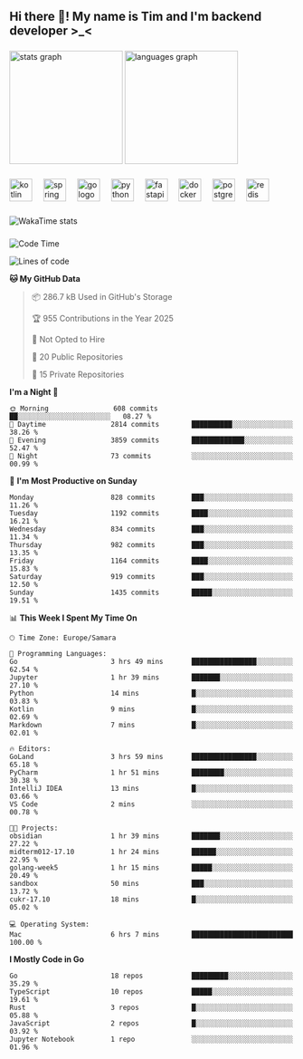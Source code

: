 <h2 align="left">Hi there 👋! My name is Tim and I'm backend developer >_<</h2>

###

<div align="left">
  <img src="https://github-readme-stats-qilm.vercel.app/api?username=intezya&hide_title=false&hide_rank=false&show_icons=true&include_all_commits=true&count_private=true&disable_animations=false&theme=omni&locale=en&hide_border=true&order=1&show=prs_merged&hide=issues" height="200" alt="stats graph"  />
  <img src="https://github-readme-stats-qilm.vercel.app/api/top-langs?username=intezya&locale=en&hide_title=false&layout=donut&langs_count=5&theme=omni&hide_border=true&order=2&exclude_repo=github-readme-stats&hide=Mako,Jupyter%20Notebook" height="200" alt="languages graph"  />
</div>

###

<div align="left">
  <img src="https://img.shields.io/badge/Kotlin-7F52FF?logo=kotlin&logoColor=white&style=for-the-badge" height="40" alt="kotlin logo"  />
  <img width="12" />
  <img src="https://img.shields.io/badge/Spring-6DB33F?logo=spring&logoColor=black&style=for-the-badge" height="40" alt="spring logo"  />
  <img width="12" />
  <img src="https://img.shields.io/badge/Go-00ADD8?logo=go&logoColor=white&style=for-the-badge" height="40" alt="go logo"  />
  <img width="12" />
  <img src="https://img.shields.io/badge/Python-3776AB?logo=python&logoColor=white&style=for-the-badge" height="40" alt="python logo"  />
  <img width="12" />
  <img src="https://img.shields.io/badge/FastAPI-009688?logo=fastapi&logoColor=white&style=for-the-badge" height="40" alt="fastapi logo"  />
  <img width="12" />
  <img src="https://img.shields.io/badge/Docker-2496ED?logo=docker&logoColor=white&style=for-the-badge" height="40" alt="docker logo"  />
  <img width="12" />
  <img src="https://img.shields.io/badge/PostgreSQL-4169E1?logo=postgresql&logoColor=white&style=for-the-badge" height="40" alt="postgresql logo"  />
  <img width="12" />
  <img src="https://img.shields.io/badge/Redis-DC382D?logo=redis&logoColor=white&style=for-the-badge" height="40" alt="redis logo"  />
</div>

###

<picture>
	<source
		srcset="https://github-readme-stats-qilm.vercel.app/api/wakatime?username=intezya&theme=omni&layout=compact&hide_border=true"
		media="(prefers-color-scheme: dark)%2C (prefers-color-scheme: no-preference)"
	/>
	<img alt="WakaTime stats" src="https://github-readme-stats-qilm.vercel.app/api/wakatime?username=intezya&theme=omni&layout=compact&hide_border=true&"/>
</picture>

###

<!--START_SECTION:waka-->
![Code Time](http://img.shields.io/badge/Code%20Time-972%20hrs%2021%20mins-blue)

![Lines of code](https://img.shields.io/badge/From%20Hello%20World%20I%27ve%20Written-1.7%20million%20lines%20of%20code-blue)

**🐱 My GitHub Data** 

> 📦 286.7 kB Used in GitHub's Storage 
 > 
> 🏆 955 Contributions in the Year 2025
 > 
> 🚫 Not Opted to Hire
 > 
> 📜 20 Public Repositories 
 > 
> 🔑 15 Private Repositories 
 > 
**I'm a Night 🦉** 

```text
🌞 Morning                608 commits         ██░░░░░░░░░░░░░░░░░░░░░░░   08.27 % 
🌆 Daytime                2814 commits        ██████████░░░░░░░░░░░░░░░   38.26 % 
🌃 Evening                3859 commits        █████████████░░░░░░░░░░░░   52.47 % 
🌙 Night                  73 commits          ░░░░░░░░░░░░░░░░░░░░░░░░░   00.99 % 
```
📅 **I'm Most Productive on Sunday** 

```text
Monday                   828 commits         ███░░░░░░░░░░░░░░░░░░░░░░   11.26 % 
Tuesday                  1192 commits        ████░░░░░░░░░░░░░░░░░░░░░   16.21 % 
Wednesday                834 commits         ███░░░░░░░░░░░░░░░░░░░░░░   11.34 % 
Thursday                 982 commits         ███░░░░░░░░░░░░░░░░░░░░░░   13.35 % 
Friday                   1164 commits        ████░░░░░░░░░░░░░░░░░░░░░   15.83 % 
Saturday                 919 commits         ███░░░░░░░░░░░░░░░░░░░░░░   12.50 % 
Sunday                   1435 commits        █████░░░░░░░░░░░░░░░░░░░░   19.51 % 
```


📊 **This Week I Spent My Time On** 

```text
🕑︎ Time Zone: Europe/Samara

💬 Programming Languages: 
Go                       3 hrs 49 mins       ████████████████░░░░░░░░░   62.54 % 
Jupyter                  1 hr 39 mins        ███████░░░░░░░░░░░░░░░░░░   27.10 % 
Python                   14 mins             █░░░░░░░░░░░░░░░░░░░░░░░░   03.83 % 
Kotlin                   9 mins              █░░░░░░░░░░░░░░░░░░░░░░░░   02.69 % 
Markdown                 7 mins              █░░░░░░░░░░░░░░░░░░░░░░░░   02.01 % 

🔥 Editors: 
GoLand                   3 hrs 59 mins       ████████████████░░░░░░░░░   65.18 % 
PyCharm                  1 hr 51 mins        ████████░░░░░░░░░░░░░░░░░   30.38 % 
IntelliJ IDEA            13 mins             █░░░░░░░░░░░░░░░░░░░░░░░░   03.66 % 
VS Code                  2 mins              ░░░░░░░░░░░░░░░░░░░░░░░░░   00.78 % 

🐱‍💻 Projects: 
obsidian                 1 hr 39 mins        ███████░░░░░░░░░░░░░░░░░░   27.22 % 
midterm012-17.10         1 hr 24 mins        ██████░░░░░░░░░░░░░░░░░░░   22.95 % 
golang-week5             1 hr 15 mins        █████░░░░░░░░░░░░░░░░░░░░   20.49 % 
sandbox                  50 mins             ███░░░░░░░░░░░░░░░░░░░░░░   13.72 % 
cukr-17.10               18 mins             █░░░░░░░░░░░░░░░░░░░░░░░░   05.02 % 

💻 Operating System: 
Mac                      6 hrs 7 mins        █████████████████████████   100.00 % 
```

**I Mostly Code in Go** 

```text
Go                       18 repos            █████████░░░░░░░░░░░░░░░░   35.29 % 
TypeScript               10 repos            █████░░░░░░░░░░░░░░░░░░░░   19.61 % 
Rust                     3 repos             █░░░░░░░░░░░░░░░░░░░░░░░░   05.88 % 
JavaScript               2 repos             █░░░░░░░░░░░░░░░░░░░░░░░░   03.92 % 
Jupyter Notebook         1 repo              ░░░░░░░░░░░░░░░░░░░░░░░░░   01.96 % 
```




<!--END_SECTION:waka-->
